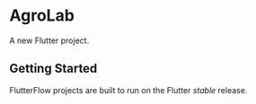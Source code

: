 # AgroLab

A new Flutter project.

## Getting Started

FlutterFlow projects are built to run on the Flutter _stable_ release.
